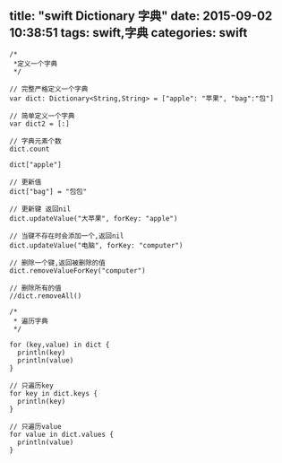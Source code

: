 title: "swift Dictionary 字典"
date: 2015-09-02 10:38:51
tags: swift,字典
categories: swift
---
  
    /*
     *定义一个字典
     */

    // 完整严格定义一个字典
    var dict: Dictionary<String,String> = ["apple": "苹果", "bag":"包"]

    // 简单定义一个字典
    var dict2 = [:]

    // 字典元素个数
    dict.count

    dict["apple"]

    // 更新值
    dict["bag"] = "包包"

    // 更新键 返回nil
    dict.updateValue("大苹果", forKey: "apple")

    // 当键不存在时会添加一个,返回nil
    dict.updateValue("电脑", forKey: "computer")

    // 删除一个键,返回被删除的值
    dict.removeValueForKey("computer")

    // 删除所有的值
    //dict.removeAll()

    /*
     * 遍历字典
     */

    for (key,value) in dict {
      println(key)
      println(value)
    }

    // 只遍历key
    for key in dict.keys {
      println(key)
    }

    // 只遍历value
    for value in dict.values {
      println(value)
    }